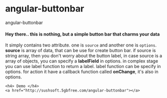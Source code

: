 # angular-buttonbar
angular-buttonbar 

<h4> Hey there.. this is nothing, but a simple button bar that charms your data </h4>
	It simply contains two attribute. one is <code>source</code> and another one is <code>options</code>.
	<strong>source</strong> is array of data, that can be use for create button bar.
	if source is string array, then you don't worry about the button label, in case source is a array of
	objects, you can specify a <strong>labelField</strong> in options.
	in complex stage you can use label function to return a label. label function can be specify in options.
	for action it have a callback function called <strong>onChange</strong>, it's also in options.
	
	<h4> Demo </h4>
	<a href="http://sushsoft.5gbfree.com/angular-buttonbar"></a>